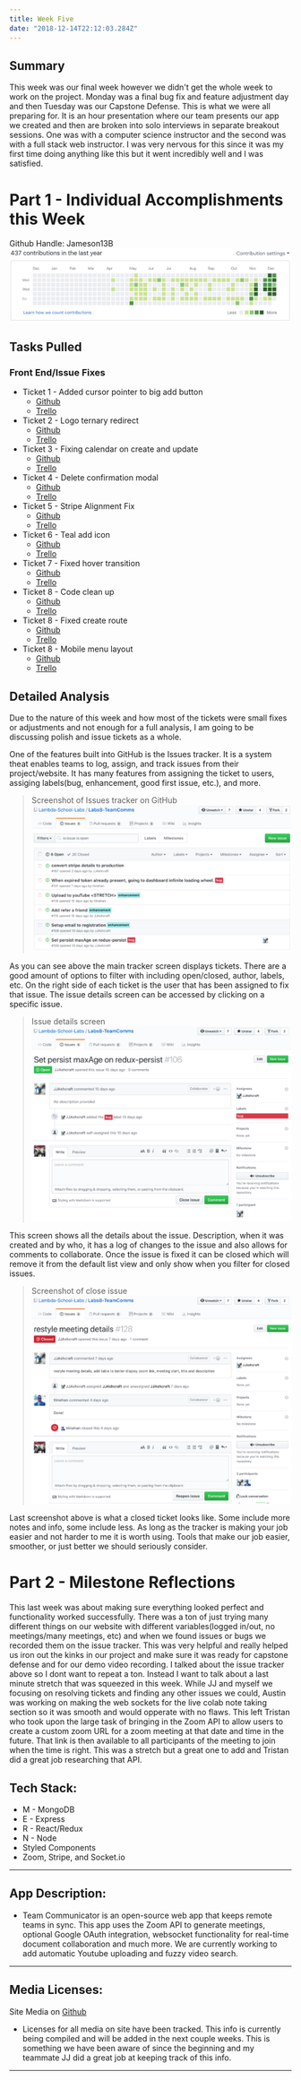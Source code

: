 ```yaml
---
title: Week Five
date: "2018-12-14T22:12:03.284Z"
---
```


## Summary
This week was our final week however we didn't get the whole week to work on the project. Monday was a final bug fix and feature adjustment day and then Tuesday was our Capstone Defense. This is what we were all preparing for. It is an hour presentation where our team presents our app we created and then are broken into solo interviews in separate breakout sessions. One was with a computer science instructor and the second was with a full stack web instructor. I was very nervous for this since it was my first time doing anything like this but it went incredibly well and I was satisfied.

# Part 1 - Individual Accomplishments this Week
Github Handle: Jameson13B
![Github Graph](./graph.png)

## Tasks Pulled

### Front End/Issue Fixes
* Ticket 1 - Added cursor pointer to big add button
  * [Github](https://github.com/Lambda-School-Labs/Labs8-TeamComms/pull/124)
  * [Trello](https://trello.com/c/vS7jez3o)
* Ticket 2 - Logo ternary redirect
  * [Github](https://github.com/Lambda-School-Labs/Labs8-TeamComms/pull/125)
  * [Trello](https://trello.com/c/Vk2PlrZd)
* Ticket 3 - Fixing calendar on create and update
  * [Github](https://github.com/Lambda-School-Labs/Labs8-TeamComms/pull/130)
  * [Trello](Link)
* Ticket 4 - Delete confirmation modal
  * [Github](https://github.com/Lambda-School-Labs/Labs8-TeamComms/pull/134)
  * [Trello](Link)
* Ticket 5 - Stripe Alignment Fix
  * [Github](https://github.com/Lambda-School-Labs/Labs8-TeamComms/pull/136)
  * [Trello](Link)
* Ticket 6 - Teal add icon
  * [Github](https://github.com/Lambda-School-Labs/Labs8-TeamComms/pull/145)
  * [Trello](Link)
* Ticket 7 - Fixed hover transition
  * [Github](https://github.com/Lambda-School-Labs/Labs8-TeamComms/pull/148)
  * [Trello](Link)
* Ticket 8 - Code clean up
  * [Github](https://github.com/Lambda-School-Labs/Labs8-TeamComms/pull/155)
  * [Trello](Link)
* Ticket 8 - Fixed create route
  * [Github](https://github.com/Lambda-School-Labs/Labs8-TeamComms/pull/158)
  * [Trello](Link)
* Ticket 8 - Mobile menu layout
  * [Github](https://github.com/Lambda-School-Labs/Labs8-TeamComms/pull/159)
  * [Trello](Link)


## Detailed Analysis
Due to the nature of this week and how most of the tickets were small fixes or adjustments and not enough for a full analysis, I am going to be discussing polish and issue tickets as a whole.

One of the features built into GitHub is the Issues tracker. It is a system theat enables teams to log, assign, and track issues from their project/website. It has many features from assigning the ticket to users, assiging labels(bug, enhancement, 
good first issue, etc.), and more.

> Screenshot of Issues tracker on GitHub
> ![Stripe Modal](./issues_log.png)

As you can see above the main tracker screen displays tickets. There are a good amount of options to filter with including open/closed, author, labels, etc. On the right side of each ticket is the user that has been assigned to fix that issue. The issue details screen can be accessed by clicking on a specific issue.

> Issue details screen
> ![Stripe Modal](./issue_details.png)

This screen shows all the details about the issue. Description, when it was created and by who, it has a log of changes to the issue and also allows for comments to collaborate. Once the issue is fixed it can be closed which will remove it from the default list view and only show when you filter for closed issues.

> Screenshot of close issue
> ![Stripe Modal](./closed_issue.png)

Last screenshot above is what a closed ticket looks like. Some include more notes and info, some include less. As long as the tracker is making your job easier and not harder to me it is worth using. Tools that make our job easier, smoother, or just better we should seriously consider.


# Part 2 - Milestone Reflections
This last week was about making sure everything looked perfect and functionality worked successfully. There was a ton of just trying many different things on our website with different variables(logged in/out, no meetings/many meetings, etc) and when we found issues or bugs we recorded them on the issue tracker. This was very helpful and really helped us iron out the kinks in our project and make sure it was ready for capstone defense and for our demo video recording. I talked about the issue tracker above so I dont want to repeat a ton. Instead I want to talk about a last minute stretch that was squeezed in this week.  While JJ and myself we focusing on resolving tickets and finding any other issues we could, Austin was working on making the web sockets for the live colab note taking section so it was smooth and would opperate with no flaws.  This left Tristan who took upon the large task of bringing in the Zoom API to allow users to create a custom zoom URL for a zoom meeting at that date and time in the future.  That link is then available to all participants of the meeting to join when the time is right. This was a stretch but a great one to add and Tristan did a great job researching that API.

## Tech Stack:
* M - MongoDB
* E - Express
* R - React/Redux
* N - Node
* Styled Components
* Zoom, Stripe, and Socket.i<span>o</span>
<hr/>

## App Description:
* Team Communicator is an open-source web app that keeps remote teams in sync. This app uses the Zoom API to generate meetings, optional Google OAuth integration, websocket functionality for real-time document collaboration and much more. We are currently working to add automatic Youtube uploading and fuzzy video search.
<hr/>

## Media Licenses:
Site Media on [Github](https://github.com/Lambda-School-Labs/Labs8-TeamComms/tree/master/public/images)
* Licenses for all media on site have been tracked. This info is currently being compiled and will be added in the next couple weeks. This is something we have been aware of since the beginning and my teammate JJ did a great job at keeping track of this info.
<hr/>
